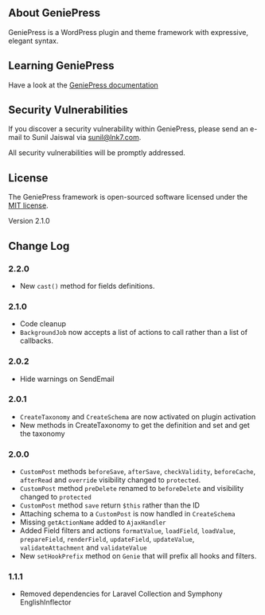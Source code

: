 ## About GeniePress

GeniePress is a WordPress plugin and theme framework with expressive, elegant syntax.

## Learning GeniePress

Have a look at the [GeniePress documentation](https://geneipress.org)

## Security Vulnerabilities

If you discover a security vulnerability within GeniePress, please send an e-mail to Sunil Jaiswal via [sunil@lnk7.com](mailto:sunil@lnk7.com).

All security vulnerabilities will be promptly addressed.

## License

The GeniePress framework is open-sourced software licensed under the [MIT license](https://opensource.org/licenses/MIT).

Version 2.1.0

## Change Log

### 2.2.0

- New `cast()` method for fields definitions.

### 2.1.0

- Code cleanup
- `BackgroundJob` now accepts a list of actions to call rather than a list of callbacks.

### 2.0.2

- Hide warnings on SendEmail

### 2.0.1

- `CreateTaxonomy` and `CreateSchema` are now activated on plugin activation
- New methods in CreateTaxonomy to get the definition and set and get the taxonomy

### 2.0.0

- `CustomPost` methods `beforeSave`, `afterSave`, `checkValidity`, `beforeCache`, `afterRead` and `override` visibility changed to `protected`.
- `CustomPost` method `preDelete` renamed to `beforeDelete` and visibility changed to `protected`
- `CustomPost` method `save` return `$this` rather than the ID
- Attaching schema to a `CustomPost` is now handled in `CreateSchema`
- Missing `getActionName` added to `AjaxHandler`
- Added Field filters and actions `formatValue`, `loadField`, `loadValue`, `prepareField`, `renderField`, `updateField`, `updateValue`, `validateAttachment` and `validateValue`
- New `setHookPrefix` method on `Genie` that will prefix all hooks and filters.

### 1.1.1

- Removed dependencies for Laravel Collection and Symphony EnglishInflector
